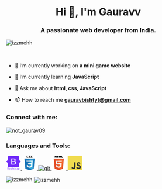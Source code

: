 <h1 align="center">Hi 👋, I'm Gauravv</h1>
<h3 align="center">A passionate web developer from India.</h3>

<p align="left"> <img src="https://komarev.com/ghpvc/?username=izzmehh&label=Profile%20views&color=0e75b6&style=flat" alt="izzmehh" /> </p>

<p align="left"> <a href="https://twitter.com/" target="blank"><img src="https://img.shields.io/twitter/follow/?logo=twitter&style=for-the-badge" alt="" /></a> </p>

- 🔭 I’m currently working on **a mini game website**

- 🌱 I’m currently learning **JavaScript**

- 💬 Ask me about **html, css, JavaScript**

- 📫 How to reach me **gauravbishtyt@gmail.com**

<h3 align="left">Connect with me:</h3>
<p align="left">
<a href="https://instagram.com/not_gaurav09" target="blank"><img align="center" src="https://raw.githubusercontent.com/rahuldkjain/github-profile-readme-generator/master/src/images/icons/Social/instagram.svg" alt="not_gaurav09" height="30" width="40" /></a>
</p>

<h3 align="left">Languages and Tools:</h3>
<p align="left"> <a href="https://getbootstrap.com" target="_blank" rel="noreferrer"> <img src="https://raw.githubusercontent.com/devicons/devicon/master/icons/bootstrap/bootstrap-plain-wordmark.svg" alt="bootstrap" width="40" height="40"/> </a> <a href="https://www.w3schools.com/css/" target="_blank" rel="noreferrer"> <img src="https://raw.githubusercontent.com/devicons/devicon/master/icons/css3/css3-original-wordmark.svg" alt="css3" width="40" height="40"/> </a> <a href="https://git-scm.com/" target="_blank" rel="noreferrer"> <img src="https://www.vectorlogo.zone/logos/git-scm/git-scm-icon.svg" alt="git" width="40" height="40"/> </a> <a href="https://www.w3.org/html/" target="_blank" rel="noreferrer"> <img src="https://raw.githubusercontent.com/devicons/devicon/master/icons/html5/html5-original-wordmark.svg" alt="html5" width="40" height="40"/> </a> <a href="https://developer.mozilla.org/en-US/docs/Web/JavaScript" target="_blank" rel="noreferrer"> <img src="https://raw.githubusercontent.com/devicons/devicon/master/icons/javascript/javascript-original.svg" alt="javascript" width="40" height="40"/> </a> </p>

<p><img align="left" src="https://github-readme-stats.vercel.app/api/top-langs?username=izzmehh&show_icons=true&locale=en&layout=compact" alt="izzmehh" /></p>

<p>&nbsp;<img align="center" src="https://github-readme-stats.vercel.app/api?username=izzmehh&show_icons=true&locale=en" alt="izzmehh" /></p>
